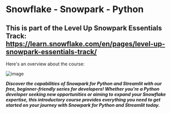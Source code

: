 # Snowflake - Snowpark - Python 

## This is part of the Level Up Snowpark Essentials Track: https://learn.snowflake.com/en/pages/level-up-snowpark-essentials-track/
Here's an overview about the course:

![image](https://github.com/Faabrisgro/snowflake_snowpark_test/assets/117785876/4ea1dd13-1ce3-4b14-8bcb-eb8a6aa92416)

***Discover the capabilities of Snowpark for Python and Streamlit with our free, beginner-friendly series for developers! Whether you're a Python developer seeking new opportunities or aiming to expand your Snowflake expertise, this introductory course provides everything you need to get started on your journey with Snowpark for Python and Streamlit today.***
